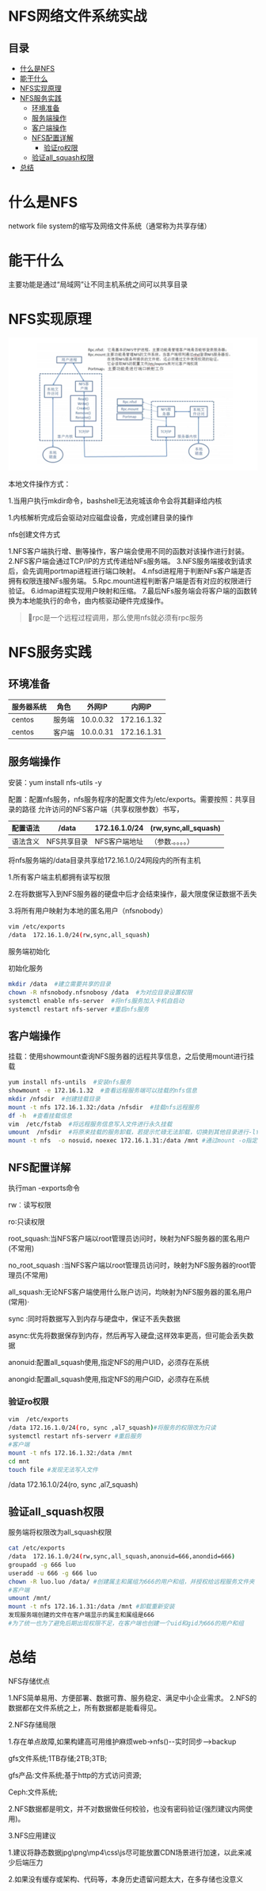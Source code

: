 # NFS网络文件系统实战

## 目录

-   [什么是NFS](#什么是NFS)
-   [能干什么](#能干什么)
-   [NFS实现原理](#NFS实现原理)
-   [NFS服务实践](#NFS服务实践)
    -   [环境准备](#环境准备)
    -   [服务端操作](#服务端操作)
    -   [客户端操作](#客户端操作)
    -   [NFS配置详解](#NFS配置详解)
        -   [验证ro权限](#验证ro权限)
    -   [验证all\_squash权限](#验证all_squash权限)
-   [总结](#总结)

# 什么是NFS

network file system的缩写及网络文件系统（通常称为共享存储）

# 能干什么

主要功能是通过“局域网”让不同主机系统之间可以共享目录

# NFS实现原理

![](image/image_EIHm8xJicV.png)

本地文件操作方式：

1.当用户执行mkdir命令，bashshell无法宛城该命令会将其翻译给内核

1.内核解析完成后会驱动对应磁盘设备，完成创建目录的操作

nfs创建文件方式

1.NFS客户端执行增、删等操作，客户端会使用不同的函数对该操作进行封装。
2.NFS客户端会通过TCP/IP的方式传递给NFs服务端。
3.NFS服务端接收到请求后，会先调用portmap进程进行端口映射。
4.nfsd进程用于判断NFs客户端是否拥有权限连接NFs服务端。
5.Rpc.mount进程判断客户端是否有对应的权限进行验证。
6.idmap进程实现用户映射和压缩。
7.最后NFs服务端会将客户端的函数转换为本地能执行的命令，由内核驱动硬件完成操作。

> 📌rpc是一个远程过程调用，那么使用nfs就必须有rpc服务

# NFS服务实践

## 环境准备

| 服务器系统  | 角色  | 外网IP      | 内网IP        |
| ------ | --- | --------- | ----------- |
| centos | 服务端 | 10.0.0.32 | 172.16.1.32 |
| centos | 客户端 | 10.0.0.31 | 172.16.1.31 |

## 服务端操作

安装：yum install nfs-utils -y

配置：配置nfs服务，nfs服务程序的配置文件为/etc/exports。需要按照：共享目录的路径 允许访问的NFS客户端（共享权限参数）书写，

| 配置语法 | /data   | 172.16.1.0/24 | (rw,sync,all\_squash) |
| ---- | ------- | ------------- | --------------------- |
| 语法含义 | NFS共享目录 | NFS客户端地址      | （参数.。。。。）             |

将nfs服务端的/data目录共享给172.16.1.0/24网段内的所有主机

1.所有客户端主机都拥有读写权限

2.在将数据写入到NFS服务器的硬盘中后才会结束操作，最大限度保证数据不丢失

3.将所有用户映射为本地的匿名用户（nfsnobody）

```bash
vim /etc/exports
/data  172.16.1.0/24(rw,sync,all_squash)
```

服务端初始化

初始化服务

```bash
mkdir /data  #建立需要共享的目录
chown -R nfsnobody.nfsnobosy /data  #为对应目录设置权限
systemctl enable nfs-server  #将nfs服务加入卡机自启动
systemctl restart nfs-server #重启nfs服务
```

## 客户端操作

挂载：使用showmount查询NFS服务器的远程共享信息，之后使用mount进行挂载

```bash
yum install nfs-untils  #安装nfs服务
showmount -e 172.16.1.32  #查看远程服务端可以挂载的nfs信息
mkdir /nfsdir  #创建挂载目录
mount -t nfs 172.16.1.32:/data /nfsdir  #挂载nfs远程服务
df -h  #查看挂载信息
vim  /etc/fstab  #将远程服务信息写入文件进行永久挂载
umount  /nfsdir  #将原来挂载的服务卸载，若提示忙碌无法卸载，切换到其他目录进行-lf强制卸载
mount -t nfs  -o nosuid，noexec 172.16.1.31:/data /mnt #通过mount -o指定挂载参数，禁止使用suid，exec增加安全性能

```

## NFS配置详解

执行man -exports命令

rw︰读写权限

ro∶只读权限

root\_squash:当NFS客户端以root管理员访问时，映射为NFS服务器的匿名用户(不常用)

no\_root\_squash :当NFS客户端以root管理员访问时，映射为NFS服务器的root管理员(不常用)

all\_squash:无论NFS客户端使用什么账户访问，均映射为NFS服务器的匿名用户(常用)·

sync :同时将数据写入到内存与硬盘中，保证不丢失数据

async:优先将数据保存到内存，然后再写入硬盘;这样效率更高，但可能会丢失数据

anonuid:配置all\_squash使用,指定NFS的用户UID，必须存在系统

anongid:配置all\_squash使用,指定NFS的用户GID，必须存在系统

### 验证ro权限

```bash
vim  /etc/exports
/data 172.16.1.0/24(ro, sync ,al7_squash)#将服务的权限改为只读
systemctl restart nfs-serverr #重启服务
#客户端
mount -t nfs 172.16.1.32:/data /mnt
cd mnt
touch file #发现无法写入文件
```

/data 172.16.1.0/24(ro, sync ,al7\_squash)

## 验证all\_squash权限

服务端将权限改为all\_squash权限

```bash
cat /etc/exports
/data  172.16.1.0/24(rw,sync,all_squash,anonuid=666,anondid=666)
groupadd -g 666 luo
useradd -u 666 -g 666 luo
chown -R luo.luo /data/ #创建属主和属组为666的用户和组，并授权给远程服务文件夹
#客户端
umount /mnt/
mount -t nfs 172.16.1.31:/data /mnt #卸载重新安装
发现服务端创建的文件在客户端显示的属主和属组是666
#为了统一也为了避免后期出现权限不足，在客户端也创建一个uid和gid为666的用户和组
```

# 总结

NFS存储优点

1.NFS简单易用、方便部署、数据可靠、服务稳定、满足中小企业需求。
2.NFS的数据都在文件系统之上，所有数据都是能看得见。

2.NFS存储局限

1.存在单点故障,如果构建高可用维护麻烦web->nfs()--实时同步-->backup

gfs文件系统;1TB存储;2TB;3TB;

gfs产品:文件系统;基于http的方式访问资源;

Ceph:文件系统;

2.NFS数据都是明文，并不对数据做任何校验，也没有密码验证(强烈建议内网使用)。

3.NFS应用建议

1.建议将静态数据jpg\png\mp4\css\js尽可能放置CDN场景进行加速，以此来减少后端压力

2.如果没有缓存或架构、代码等，本身历史遗留问题太大，在多存储也没意义
